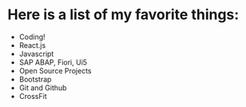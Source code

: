 # Here is a list of my favorite things:

- Coding!
- React.js
- Javascript
- SAP ABAP, Fiori, Ui5
- Open Source Projects
- Bootstrap
- Git and Github
- CrossFit
